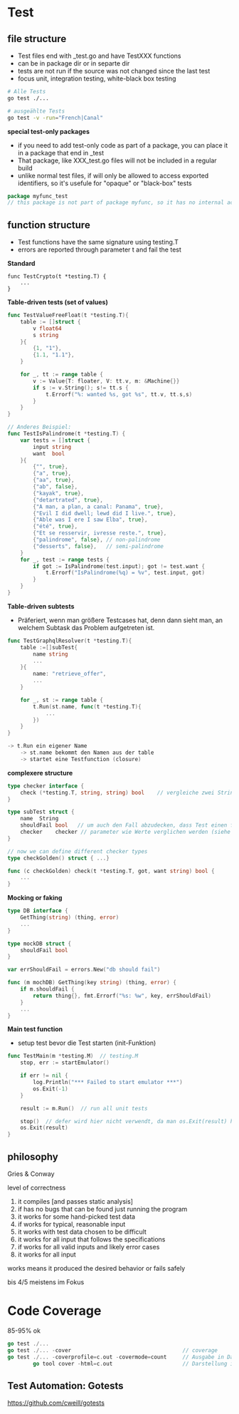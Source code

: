# Test

## file structure

* Test files end with _test.go and have TestXXX functions
* can be in package dir or in separte dir
* tests are not run if the source was not changed since the last test
* focus unit, integration testing, white-black box testing

```bash
# Alle Tests
go test ./...

# ausgeählte Tests
go test -v -run="French|Canal"
```

**special test-only packages**

* if you need to add test-only code as part of a package, you can place it in a package that end in _test
* That package, like XXX_test.go files will not be included in a regular build
* unlike normal test files, if will only be allowed to access exported identifiers, so it's usefule for "opaque" or "black-box" tests

```go
package myfunc_test
// this package is not part of package myfunc, so it has no internal access
```

## function structure

* Test functions have the same signature using testing.T
* errors are reported through parameter t and fail the test


**Standard**

```
func TestCrypto(t *testing.T) {
    ...
}
```

**Table-driven tests (set of values)**

```go
func TestValueFreeFloat(t *testing.T){
    table := []struct {
        v float64
        s string
    }{
        {1, "1"},
        {1.1, "1.1"},
    }

    for _, tt := range table {
        v := Value{T: floater, V: tt.v, m: &Machine{}}
        if s := v.String(); s!= tt.s {
            t.Errorf("%: wanted %s, got %s", tt.v, tt.s,s)
        }
    }
}

// Anderes Beispiel:
func TestIsPalindrome(t *testing.T) {
	var tests = []struct {
		input string
		want  bool
	}{
		{"", true},
		{"a", true},
		{"aa", true},
		{"ab", false},
		{"kayak", true},
		{"detartrated", true},
		{"A man, a plan, a canal: Panama", true},
		{"Evil I did dwell; lewd did I live.", true},
		{"Able was I ere I saw Elba", true},
		{"été", true},
		{"Et se resservir, ivresse reste.", true},
		{"palindrome", false}, // non-palindrome
		{"desserts", false},   // semi-palindrome
	}
	for _, test := range tests {
		if got := IsPalindrome(test.input); got != test.want {
			t.Errorf("IsPalindrome(%q) = %v", test.input, got)
		}
	}
}

```

**Table-driven subtests**

* Präferiert, wenn man größere Testcases hat, denn dann sieht man, an welchem Subtask das Problem aufgetreten ist.

```go
func TestGraphqlResolver(t *testing.T){
    table :=[]subTest{
        name string
        ...
    }{
        name: "retrieve_offer", 
        ...
    }

    for _, st := range table {
        t.Run(st.name, func(t *testing.T){
            ...
        })
    }
}

-> t.Run ein eigener Name
    -> st.name bekommt den Namen aus der table
    -> startet eine Testfunction (closure)

```

**complexere structure**

```go
type checker interface {
    check (*testing.T, string, string) bool    // vergleiche zwei Strings
}

type subTest struct {
    name  String
    shouldFail bool   // um auch den Fall abzudecken, dass Test einen fehler erzeugen muss, wenn nicht ist es ein Fehler
    checker    checker // parameter wie Werte verglichen werden (siehe interface konfiguration)
}

// now we can define different checker types
type checkGolden() struct { ...}

func (c checkGolden) check(t *testing.T, got, want string) bool {
    ...
}
```

**Mocking or faking**

```go
type DB interface {
    GetThing(string) (thing, error)
    ...
}

type mockDB struct {
    shouldFail bool
}

var errShouldFail = errors.New("db should fail")

func (m mochDB) GetThing(key string) (thing, error) {
    if m.shouldFail {
        return thing{}, fmt.Errorf("%s: %w", key, errShouldFail)
    }
    ...
}
```

**Main test function**

* setup test bevor die Test starten (init-Funktion)

```go
func TestMain(m *testing.M)  // testing.M
    stop, err := startEmulator()

    if err != nil {
        log.Println("*** Failed to start emulator ***")
        os.Exit(-1)
    }

    result := m.Run()  // run all unit tests

    stop()  // defer wird hier nicht verwendt, da man os.Exit(result) haben möchte
    os.Exit(result)
}
```


## philosophy

Gries & Conway

level of correctness 
1. it compiles [and passes static analysis]
2. if has no bugs that can be found just running the program
3. it works for some hand-picked test data
4. if works for typical, reasonable input
5. it works with test data chosen to be difficult
6. it works for all input that follows the specifications
7. if works for all valid inputs and likely error cases
8. it works for all input

works means it produced the desired behavior or fails safely

bis 4/5 meistens im Fokus


# Code Coverage

85-95% ok

```go
go test ./...                                          
go test ./... -cover                                   // coverage
go test ./... -coverprofile=c.out -covermode=count     // Ausgabe in Datei
    	go tool cover -html=c.out                      // Darstellung im Browser
``` 

## Test Automation: Gotests

https://github.com/cweill/gotests